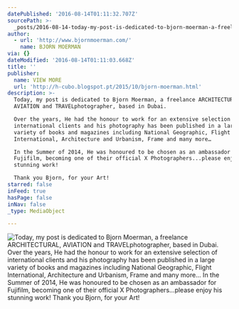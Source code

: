 ```yaml
---
datePublished: '2016-08-14T01:11:32.707Z'
sourcePath: >-
  _posts/2016-08-14-today-my-post-is-dedicated-to-bjorn-moerman-a-freelance-ar.md
author:
  - url: 'http://www.bjornmoerman.com/'
    name: BJORN MOERMAN
via: {}
dateModified: '2016-08-14T01:11:03.668Z'
title: ''
publisher:
  name: VIEW MORE
  url: 'http://h-cubo.blogspot.pt/2015/10/bjorn-moerman.html'
description: >-
  Today, my post is dedicated to Bjorn Moerman, a freelance ARCHITECTURAL,
  AVIATION and TRAVELphotographer, based in Dubai.

  Over the years, He had the honour to work for an extensive selection of
  international clients and his photography has been published in a large
  variety of books and magazines including National Geographic, Flight
  International, Architecture and Urbanism, Frame and many more…

  In the Summer of 2014, He was honoured to be chosen as an ambassador for
  Fujifilm, becoming one of their official X Photographers...please enjoy his
  stunning work!

  Thank you Bjorn, for your Art!
starred: false
inFeed: true
hasPage: false
inNav: false
_type: MediaObject

---
```

![Today, my post is dedicated to Bjorn Moerman, a freelance ARCHITECTURAL, AVIATION and TRAVELphotographer, based in Dubai.
Over the years, He had the honour to work for an extensive selection of international clients and his photography has been published in a large variety of books and magazines including National Geographic, Flight International, Architecture and Urbanism, Frame and many more…
In the Summer of 2014, He was honoured to be chosen as an ambassador for Fujifilm, becoming one of their official X Photographers...please enjoy his stunning work!
Thank you Bjorn, for your Art!](https://the-grid-user-content.s3-us-west-2.amazonaws.com/f5d99ba3-4834-4edf-8326-2478e89942fd.jpg)